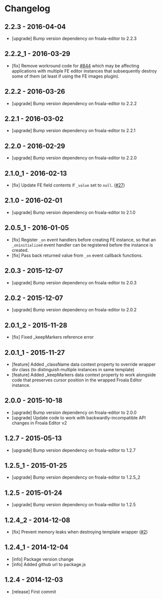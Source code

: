 # Changelog
## 2.2.3 - 2016-04-04
- [upgrade] Bump version dependency on froala-editor to 2.2.3
## 2.2.2_1 - 2016-03-29
- [fix] Remove workround code for [#844](https://github.com/froala/wysiwyg-editor/issues/844) which may be affecting applications with multiple FE editor instances that subsequently destroy some of them (at least if using the FE images plugin).
## 2.2.2 - 2016-03-26
- [upgrade] Bump version dependency on froala-editor to 2.2.2
## 2.2.1 - 2016-03-02
- [upgrade] Bump version dependency on froala-editor to 2.2.1
## 2.2.0 - 2016-02-29
- [upgrade] Bump version dependency on froala-editor to 2.2.0
## 2.1.0_1 - 2016-02-13
- [fix] Update FE field contents if `_value` set to `null`. ([#27](https://github.com/froala/froala-reactive/issues/27))

## 2.1.0 - 2016-02-01
- [upgrade] Bump version dependency on froala-editor to 2.1.0

## 2.0.5_1 - 2016-01-05
- [fix] Register `_on` event handlers before creating FE instance, so that an `_oninitialized` event handler can be registered before the instance is created.
- [fix] Pass back returned value from `_on` event callback functions.

## 2.0.3 - 2015-12-07
- [upgrade] Bump version dependency on froala-editor to 2.0.3

## 2.0.2 - 2015-12-07
- [upgrade] Bump version dependency on froala-editor to 2.0.2

## 2.0.1_2 - 2015-11-28
- [fix] Fixed _keepMarkers reference error

## 2.0.1_1 - 2015-11-27
- [feature] Added _className data context property to override wrapper div class (to distinguish multiple instances in same template)
- [feature] Added _keepMarkers data context property to work alongside code that preserves cursor position in the wrapped Froala Editor instance.

## 2.0.0 - 2015-10-18
- [upgrade] Bump version dependency on froala-editor to 2.0.0
- [upgrade] Update code to work with backwardly-incompatible API changes in Froala Editor v2

## 1.2.7 - 2015-05-13

- [upgrade] Bump version dependency on froala-editor to 1.2.7

## 1.2.5_1 - 2015-01-25

- [upgrade] Bump version dependency on froala-editor to 1.2.5_2

## 1.2.5 - 2015-01-24

- [upgrade] Bump version dependency on froala-editor to 1.2.5

## 1.2.4_2 - 2014-12-08

- [fix] Prevent memory leaks when destroying template wrapper ([#2](https://github.com/froala/froala-reactive/issues/2))

## 1.2.4_1 - 2014-12-04

- [info] Package version change
- [info] Added github url to package.js

## 1.2.4 - 2014-12-03

- [release] First commit
